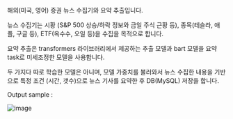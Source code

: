 해외(미국, 영어) 증권 뉴스 수집기와 요약 추출입니다.

뉴스 수집기는 시황 (S&P 500 상승/하락 정보와 금일 주식 근황 등), 종목(테슬라, 애플, 구글 등), ETF(옥수수, 오일 등)을 수집을 목적으로 합니다. 

요약 추출은 transformers 라이브러리에서 제공하는 추출 모델과 bart 모델을 요약 task로 미세조정한 모델을 사용합니다.

두 가지다 따로 학습한 모델은 아니며, 모델 가중치를 불러와서 뉴스 수집한 내용을 기반으로 특정 조건 (시간, 갯수)으로 뉴스 기사를 요약한 후 DB(MySQL) 저장을 합니다.


Output sample : 

![image](https://user-images.githubusercontent.com/94098546/228995583-d5d01859-bd72-4339-aff6-b4f01e89f4f8.png)
